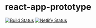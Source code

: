 # react-app-prototype

[![Build Status](https://travis-ci.com/sueka/react-app-prototype.svg?branch=master)](https://travis-ci.com/sueka/react-app-prototype)
[![Netlify Status](https://api.netlify.com/api/v1/badges/720b916a-b455-47f5-915d-5bba3fd09ca3/deploy-status)](https://app.netlify.com/sites/gifted-hermann-57a8fb/deploys)
